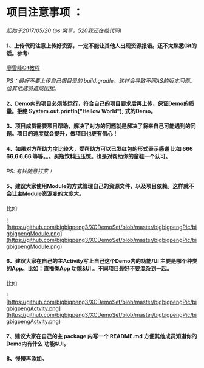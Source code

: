 # 项目注意事项 ：

*起始于2017/05/20 (ps:窝草，520我还在敲代码)*


#### 1、上传代码注意上传好资源，一定不能让其他人出现资源报错。还不太熟悉Git的话。参考:

[廖雪峰Git教程](http://www.liaoxuefeng.com/wiki/0013739516305929606dd18361248578c67b8067c8c017b000)

*PS：最好不要上传自己根目录的 build.gradle。这样会导致不同AS的版本问题。给其他成员造成困扰。*


#### 2、Demo内的项目必须能运行，符合自己的项目要求后再上传，保证Demo的质量。拒绝 System.out.println("Hellow World"); 式的Demo。


#### 3、项目成员需要项目帮助，解决了对方的问题就是解决了将来自己可能遇到的问题。项目的速度就会提升，做项目也更有信心！



#### 4、如果对方帮助力度比较大，受帮助方可以已发红包的形式表示感谢 比如 666 66.6 6.66 等等。。。买瓶饮料压压惊。也是对帮助你的童鞋一个认可。

*PS: 有钱随意打赏！*

#### 5、建议大家使用Module的方式管理自己的资源文件，以及项目依赖。这样就不会让主Module资源变的太庞大。

比如:

![https://github.com/bigbigpeng3/XCDemoSet/blob/master/bigbigpengPic/bigbigpengModule.png](https://github.com/bigbigpeng3/XCDemoSet/blob/master/bigbigpengPic/bigbigpengModule.png)


#### 6、建议大家在自己的主Activity写上自己这个Demo内的功能/UI 主要是哪个种类的App。比如：直播类App 功能&UI  。不同项目最好不要混杂到一起。

比如:

![https://github.com/bigbigpeng3/XCDemoSet/blob/master/bigbigpengPic/bigbigpengActvity.png](https://github.com/bigbigpeng3/XCDemoSet/blob/master/bigbigpengPic/bigbigpengActvity.png)

#### 7、建议大家在自己的主 package 内写一个 README.md 方便其他成员知道你的Demo内有什么 功能&UI。


#### 8、慢慢再添加。



